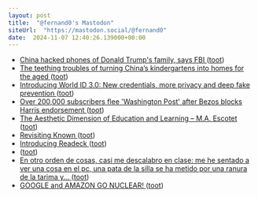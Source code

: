 ```yaml
---
layout: post
title:  "@fernand0's Mastodon"
siteUrl:  "https://mastodon.social/@fernand0"
date:  2024-11-07 12:40:26.139000+00:00
---
```

*  [China hacked phones of Donald Trump's family, says FBI ](https://www.telegraph.co.uk/us/politics/2024/10/29/china-hacked-phones-donald-trump-family-says-fbi) ([toot](https://mastodon.social/@fernand0/113441716708078020))
*  [The teething troubles of turning China’s kindergartens into homes for the aged ](https://www.scmp.com/news/china/politics/article/3283061/teething-troubles-turning-chinas-kindergartens-homes-age) ([toot](https://mastodon.social/@fernand0/113441480331845804))
*  [Introducing World ID 3.0: New credentials, more privacy and deep fake prevention ](https://world.org/blog/announcements/introducing-world-id-3-new-credentials-more-privacy-deep-fake-preventio) ([toot](https://mastodon.social/@fernand0/113441194166420907))
*  [Over 200,000 subscribers flee &#39;Washington Post&#39; after Bezos blocks Harris endorsement  ](https://www.npr.org/2024/10/28/nx-s1-5168416/washington-post-bezos-endorsement-president-cancellations-resignations) ([toot](https://mastodon.social/@fernand0/113440870685732601))
*  [The Aesthetic Dimension of Education and Learning – M.A. Escotet ](https://miguelescotet.com/2024/the-aesthetic-dimension-of-education-and-learning) ([toot](https://mastodon.social/@fernand0/113440059772703633))
*  [Revisiting Known ](https://werd.io/2024/revisiting-know) ([toot](https://mastodon.social/@fernand0/113439212142007783))
*  [Introducing Readeck ](https://readeck.org/en/blog/202312-readeck) ([toot](https://mastodon.social/@fernand0/113437502366115448))
*  [ ](https://mastodon.social/@joseli) ([toot](https://mastodon.social/@fernand0/113437476055982877))
*  [En otro orden de cosas, casi me descalabro en clase: me he sentado a ver una cosa en el pc, una pata de la silla se ha metido por una ranura de la tarima y... ](https://mastodon.social/@fernand0/113437454290298513) ([toot](https://mastodon.social/@fernand0/113437454290298513))
*  [GOOGLE and AMAZON GO NUCLEAR! ](https://donaldclarkplanb.blogspot.com/2024/10/google-go-nuclear.htm) ([toot](https://mastodon.social/@fernand0/113437156806487227))
